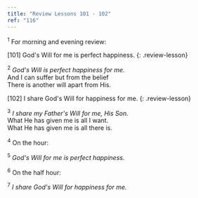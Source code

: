 ```yaml
---
title: "Review Lessons 101 - 102"
ref: "116"
---
```


<sup>1</sup> For morning and evening review:

\[101\] God's Will for me is perfect happiness.
{: .review-lesson}

<sup>2</sup> *God's Will is perfect happiness for me.*<br/> And I can
suffer but from the belief<br/> There is another will apart from His.

\[102\] I share God's Will for happiness for me.
{: .review-lesson}

<sup>3</sup> *I share my Father's Will for me, His Son.*<br/> What He
has given me is all I want.<br/> What He has given me is all there is.

<sup>4</sup> On the hour:

<sup>5</sup> *God's Will for me is perfect happiness.*

<sup>6</sup> On the half hour:

<sup>7</sup> *I share God's Will for happiness for me.*

